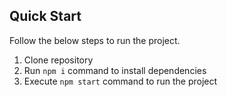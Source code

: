 
## Quick Start

Follow the below steps to run the project.

1. Clone repository
2. Run `npm i` command to install dependencies
3. Execute `npm start` command to run the project


